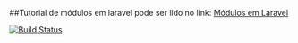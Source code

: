 ##Tutorial de módulos em laravel pode ser lido no link:
[Módulos em Laravel](http://www.laravel.com.br/entendendo-e-trabalhando-com-modulos-no-laravel-4-2/)

[![Build Status](https://travis-ci.org/michaeldouglas/modulos-laravel)](https://travis-ci.org/michaeldouglas/modulos-laravel)